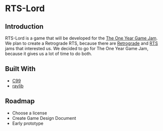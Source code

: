 # RTS-Lord

## Introduction
RTS-Lord is a game that will be developed for the [The One Year Game Jam](https://itch.io/jam/the-one-year-game-jam).
We plan to create a Retrograde RTS, because there are [Retrograde](https://itch.io/jam/retrograde-jam-3) and [RTS](https://itch.io/jam/rts-jam-1998) jams that interested us.
We decided to go for The One Year Game Jam, because it gives us a lot of time to do both.

## Built With
* [C99](https://en.wikipedia.org/wiki/C99)
* [raylib](https://www.raylib.com/)

## Roadmap
* Choose a license
* Create Game Design Document
* Early prototype
